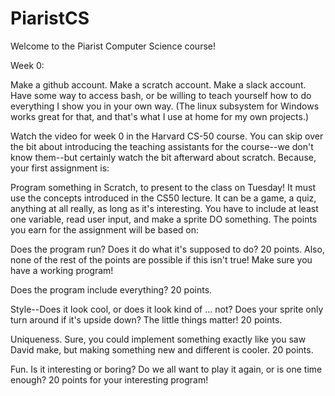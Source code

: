 # PiaristCS

Welcome to the Piarist Computer Science course!

Week 0:

Make a github account.  Make a scratch account.  Make a slack account. Have some way to access bash, or be willing to teach yourself how to do everything I show you in your own way.  (The linux subsystem for Windows works great for that, and that's what I use at home for my own projects.)

Watch the video for week 0 in the Harvard CS-50 course.  You can skip over the bit about introducing the teaching assistants for the course--we don't know them--but certainly watch the bit afterward about scratch.  Because, your first assignment is:

Program something in Scratch, to present to the class on Tuesday!  It must use the concepts introduced in the CS50 lecture.  It can be a game, a quiz, anything at all really, as long as it's interesting.  You have to include at least one variable, read user input, and make a sprite DO something.  The points you earn for the assignment will be based on:

Does the program run?  Does it do what it's supposed to do?  20 points.  Also, none of the rest of the points are possible if this isn't true!  Make sure you have a working program!

Does the program include everything?  20 points.

Style--Does it look cool, or does it look kind of ... not?  Does your sprite only turn around if it's upside down?  The little things matter!  20 points.

Uniqueness.  Sure, you could implement something exactly like you saw David make, but making something new and different is cooler.  20 points.

Fun.  Is it interesting or boring?  Do we all want to play it again, or is one time enough?  20 points for your interesting program!
